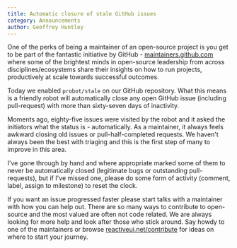 ```yaml
---
title: Automatic closure of stale GitHub issues
category: Announcements
author: Geoffrey Huntley
---
```


One of the perks of being a maintainer of an open-source project is you get to be part of the fantastic initiative by GitHub - [maintainers.github.com](https://maintainers.github.com) where some of the brightest minds in open-source leadership from across disciplines/ecosystems share their insights on how to run projects, productively at scale towards successful outcomes.

Today we enabled `probot/stale` on our GitHub repository. What this means is a friendly robot will automatically close any open GitHub issue (including pull-request) with more than sixty-seven days of inactivity.

Moments ago, eighty-five issues were visited by the robot and it asked the initiators what the status is - automatically. As a maintainer, it always feels awkward closing old issues or pull-half-completed requests. We haven't always been the best with triaging and this is the first step of many to improve in this area.

I've gone through by hand and where appropriate marked some of them to never be automatically closed (legitimate bugs or outstanding pull-requests), but if I've missed one, please do some form of activity (comment, label, assign to milestone) to reset the clock. 

If you want an issue progressed faster please start talks with a maintainer with how you can help out. There are so many ways to contribute to open-source and the most valued are often not code related. We are always looking for more help and look after those who stick around. Say howdy to one of the maintainers or browse [reactiveui.net/contribute](https://reactiveui.net/contribute) for ideas on where to start your journey.

